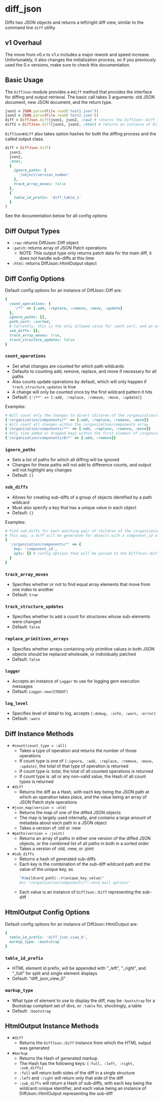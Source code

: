 # diff_json

Diffs two JSON objects and returns a left/right diff view, similar to the command line `diff` utility

## v1 Overhaul

The move from v0.x to v1.x includes a major rework and speed increase. Unfortunately, it also changes the initialization process, so if you previously used the 0.x versions, make sure to check this documentation.

## Basic Usage

The `DiffJson` module provides a `#diff` method that provides the interface for diffing and output retrieval. The basic call takes 3 arguments: old JSON document, new JSON document, and the return type.

```ruby
json1 = JSON.parse(File.read('test1.json'))
json2 = JSON.parse(File.read('test2.json'))
diff = DiffJson.diff(json1, json2, :raw) # returns the DiffJson::Diff instance
diff2 = DiffJson.diff(json1, json2, :html) # returns an instance of DiffJson::HtmlOutput, which contains pre-built markup
```

`DiffJson#diff` also takes option hashes for both the diffing process and the called output class.

```ruby
diff = DiffJson.diff(
  json1,
  json2,
  :html,
  {
    ignore_paths: [
      '/object/version_number'
    ],
    track_array_moves: false
  },
  {
    table_id_prefix: 'diff_table_1'
  }
)
```

See the documentation below for all config options

## Diff Output Types

* `:raw`: returns DiffJson::Diff object
* `:patch`: returns array of JSON Patch operations
  * NOTE: This output type only returns patch data for the main diff, it does not handle sub-diffs at this time
* `:html`: returns DiffJson::HtmlOutput object

## Diff Config Options

Default config options for an instance of DiffJson::Diff are:

```ruby
{
  count_operations: {
    '/**' => [:add, :replace, :remove, :move, :update]
  },
  ignore_paths: [],
  path_sort: :sorted,
  # Currently, this is the only allowed value for :path_sort, and an exception will be thrown if you override it
  sub_diffs: {},
  track_array_moves: true,
  track_structure_updates: false
}
```

### `count_operations`

* Set what changes are counted for which path wildcards
* Defaults to counting add, remove, replace, and move if necessary for all paths
* Also counts update operations by default, which will only happen if `track_structure_updates` is true
* A change will only be counted once by the first wildcard pattern it hits
* Default: `{'/**' => [:add, :replace, :remove, :move, :update]}`

Examples:

```ruby
# Will count only the changes to direct children of the /organization/components array
{'/organization/components/*' => [:add, :replace, :remove, :move]}
# Will count all changes within the /organization/components array
{'/organization/components/**' => [:add, :replace, :remove, :move]}
# Only find added or dropped keys within the first element of /organization/components
{'/organization/components/0/*' => [:add, :remove]}
```

### `ignore_paths`

* Sets a list of paths for which all diffing will be ignored
* Changes for these paths will not add to difference counts, and output will not highlight any changes
* Default: `[]`

### `sub_diffs`

* Allows for creating sub-diffs of a group of objects identified by a path wildcard
* Must also specify a key that has a unique value in each object
* Default: `{}`

Examples:

```ruby
# Find sub-diffs for each matching pair of children of the /organization/components array by using the component_id key
# This way, a diff will be generated for objects with a component_id of "send_mail_options" no matter where they are in the array
{
  '/organization/components/*' => {
    key: 'component_id',
    opts: {} # config options that will be passed to the DiffJson::Diff instance for the sub-diff, currently must pass an empty hash if no options are specified
  }
}
```

### `track_array_moves`

* Specifies whether or not to find equal array elements that move from one index to another
* Default: `true`

### `track_structure_updates`

* Specifies whether to add a count for structures whose sub-elements were changed
* Default: `false`

### `replace_primitives_arrays`

* Specifies whether arrays containing only primitive values in both JSON objects should be replaced wholesale, or individually patched
* Default: `false`

### `logger`

* Accepts an instance of `Logger` to use for logging gem execution messages
* Default: `Logger.new(STDOUT)`

### `log_level`

* Specifies level of detail to log, accepts `[:debug, :info, :warn, :error]`
* Default: `:warn`

## Diff Instance Methods

* `#count(count_type = :all)`
  * Takes a type of operation and returns the number of those operations
  * If count type is one of `[:ignore, :add, :replace, :remove, :move, :update]`, the total of that type of operation is returned
  * If count type is :total, the total of all counted operations is returned
  * If count type is :all or any non-valid value, the Hash of all count types is returned
* `#diff`
  * Returns the diff as a Hash, with each key being the JSON path at which an operation takes place, and the value being an array of JSON Patch style operations
* `#json_map(version = :old)`
  * Returns the map of one of the diffed JSON objects
  * The map is largely used internally, and contains a large amount of metadata about each path in a JSON object
  * Takes a version of :old or :new
* `#paths(version = :joint)`
  * Returns an array of paths in either one version of the diffed JSON objects, or the combined list of all paths in both in a sorted order
  * Takes a version of :old, :new, or :joint
* `#sub_diffs`
  * Returns a hash of generated sub-diffs
  * Each key is the combination of the sub-diff wildcard path and the value of the unique key, as
    ```ruby
    "#{wildcard_path}::#{unique_key_value}"
    #=> "/organization/components/*::send_mail_options"
    ```
  * Each value is an instance of `DiffJson::Diff` representing the sub-diff

## HtmlOutput Config Options

Default config options for an instance of DiffJson::HtmlOutput are:

```ruby
{
  table_id_prefix: 'diff_json_view_0',
  markup_type: :bootstrap
}
```

### `table_id_prefix`

* HTML element id prefix, will be appended with "_left", "_right", and "_full" for split and single element displays
* Default: "diff_json_view_0"

### `markup_type`

* What type of element to use to display the diff, may be `:bootstrap` for a Bootstrap compliant set of divs, or `:table` for, shockingly, a table
* Default: `:bootstrap`

## HtmlOutput Instance Methods

* `#diff`
  * Returns the `DiffJson::Diff` instance from which the HTML output was generated
* `#markup`
  * Returns the Hash of generated markup
  * The Hash has the following keys: `[:full, :left, :right, :sub_diffs]`
  * `:full` will return both sides of the diff in a single structure
  * `:left` and `:right` will return only that side of the diff
  * `:sub_diffs` will return a Hash of sub-diffs, with each key being the wildcard::unique identifier, and each value being an instance of DiffJson::HtmlOutput representing the sub-diff
